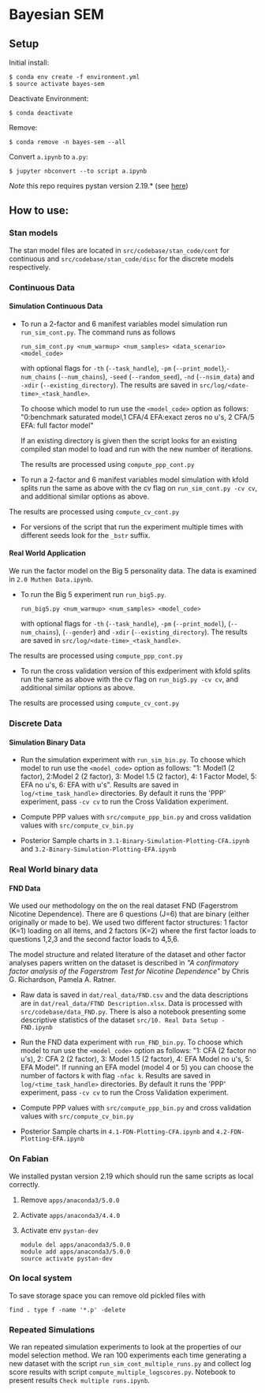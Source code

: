 # Bayesian SEM

## Setup

Initial install:

    $ conda env create -f environment.yml
    $ source activate bayes-sem

Deactivate Environment:

    $ conda deactivate

Remove:

    $ conda remove -n bayes-sem --all


Convert `a.ipynb` to `a.py`:

    $ jupyter nbconvert --to script a.ipynb


*Note* this repo requires pystan version 2.19.* (see [here](https://pystan2.readthedocs.io/en/latest/))


## How to use:

### Stan models
The stan model files are located in `src/codebase/stan_code/cont` for continuous and `src/codebase/stan_code/disc` for the discrete models respectively. 

### Continuous Data

#### Simulation Continuous Data

* To run a 2-factor and 6 manifest variables  model simulation run `run_sim_cont.py`. The command runs as follows

  ```
  run_sim_cont.py <num_warmup> <num_samples> <data_scenario> <model_code>
  ```

  with optional flags for `-th` (`--task_handle`), `-pm` (`--print_model`),`-num_chains` (`--num_chains`), `-seed` (`--random_seed`), `-nd` (`--nsim_data`)  and
  `-xdir` (`--existing_directory`). The results are saved in
  `src/log/<date-time>_<task_handle>`.
  
  To choose which model to run use the `<model_code>` option as follows:
  "0:benchmark saturated model,1 CFA/4 EFA:exact zeros no u's, 2 CFA/5 EFA: full factor model"
  
  If an existing directory is given then the script looks for an existing compiled
  stan model to load and run with the new number of iterations.
  
  The results are processed using `compute_ppp_cont.py`

* To run a 2-factor and 6 manifest variables  model simulation with kfold splits run the same as above with the cv flag on `run_sim_cont.py -cv cv`, and additional similar options as above. 

The results are processed using `compute_cv_cont.py`

* For versions of the script that run the experiment multiple times with different seeds look for the `_bstr` suffix.



#### Real World Application 

We run the factor model on the Big 5 personality data. The data is examined in `2.0 Muthen Data.ipynb`. 

* To run the Big 5 experiment run `run_big5.py`. 

  ```
  run_big5.py <num_warmup> <num_samples> <model_code>
  ```

  with optional flags for `-th` (`--task_handle`), `-pm` (`--print_model`), (`--num_chains`), 
  (`--gender`) and
  `-xdir` (`--existing_directory`). The results are saved in
  `src/log/<date-time>_<task_handle>`.
  
The results are processed using `compute_ppp_cont.py`

* To run the cross validation version of this exdperiment with kfold splits run the same as above with the cv flag on `run_big5.py -cv cv`, and additional similar options as above. 

The results are processed using `compute_cv_cont.py`


### Discrete Data

#### Simulation Binary Data

* Run the simulation experiment with `run_sim_bin.py`. To choose which model to run use the `<model_code>` option as follows:  "1: Model1 (2 factor), 2:Model 2 (2 factor), 3: Model 1.5 (2 factor), 4: 1 Factor Model, 5: EFA no u's, 6: EFA with u's". Results are saved in `log/<time_task_handle>` directories. By default it runs the 'PPP' experiment, pass `-cv cv` to run the Cross Validation experiment. 

* Compute PPP values with `src/compute_ppp_bin.py` and cross validation values with `src/compute_cv_bin.py`

* Posterior Sample charts in `3.1-Binary-Simulation-Plotting-CFA.ipynb` and `3.2-Binary-Simulation-Plotting-EFA.ipynb` 
 
 
### Real World binary data

#### FND Data

We used our methodology on the on the real dataset FND (Fagerstrom Nicotine Dependence). There are 6 questions (J=6) that are binary (either originally or made to be). We used two different factor structures: 1 factor (K=1) loading on all items, and 2 factors (K=2) where the first factor loads to questions 1,2,3 and the second factor loads to 4,5,6.  

The model structure and related literature of the dataset and other factor analyses papers written on the dataset is described in *"A confirmatory factor analysis of the Fagerstrom Test for Nicotine Dependence"* by
Chris G. Richardson, Pamela A. Ratner.  

* Raw data is saved in `dat/real_data/FND.csv` and the data descriptions are in `dat/real_data/FTND Description.xlsx`. Data is processed with `src/codebase/data_FND.py`. There is also a notebook presenting some descriptive statistics of the dataset `src/10. Real Data Setup - FND.ipynb`

* Run the FND data experiment with `run_FND_bin.py`. To choose which model to run use the `<model_code>` option as follows:  "1: CFA (2 factor no u's), 2: CFA 2 (2 factor), 3: Model 1.5 (2 factor), 4: EFA Model no u's, 5: EFA Model". If running an EFA model (model 4 or 5) you can choose the number of factors k with flag `-nfac k`. Results are saved in `log/<time_task_handle>` directories. By default it runs the 'PPP' experiment, pass `-cv cv` to run the Cross Validation experiment. 

* Compute PPP values with `src/compute_ppp_bin.py` and cross validation values with `src/compute_cv_bin.py`

* Posterior Sample charts in `4.1-FDN-Plotting-CFA.ipynb` and `4.2-FDN-Plotting-EFA.ipynb`


### On Fabian

We installed pystan version 2.19 which should run the same scripts as local correctly.

1. Remove `apps/anaconda3/5.0.0`   
2. Activate `apps/anaconda3/4.4.0` 
3. Activate env `pystan-dev`    


    ```
    module del apps/anaconda3/5.0.0
    module add apps/anaconda3/5.0.0
    source activate pystan-dev
    ```

### On local system  

To save storage space you can remove old pickled files with 

    find . type f -name '*.p' -delete

### Repeated Simulations

We ran repeated simulation experiments to look at the properties of our model selection method. 
We ran 100 experiments each time generating a new dataset with the script `run_sim_cont_multiple_runs.py` and collect log score results with script `compute_multiple_logscores.py`. Notebook to present results `Check multiple runs.ipynb`.
